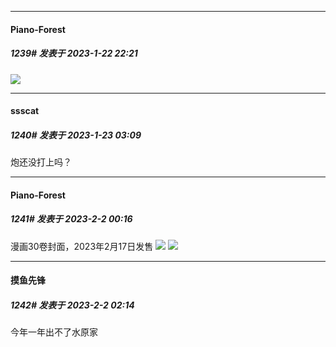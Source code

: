 

*****

####  Piano-Forest  
##### 1239#       发表于 2023-1-22 22:21

<img src="https://p.sda1.dev/9/11326980e7d9893498aea72c6eeb3ae2/20230122_221941.jpg" referrerpolicy="no-referrer">



*****

####  ssscat  
##### 1240#       发表于 2023-1-23 03:09

炮还没打上吗？

*****

####  Piano-Forest  
##### 1241#       发表于 2023-2-2 00:16

漫画30卷封面，2023年2月17日发售
<img src="https://p.sda1.dev/9/1fd001c7a5ecb18ad504769cea38cf35/20230202_001035.jpg" referrerpolicy="no-referrer">
<img src="https://p.sda1.dev/9/0d0e6f88f329591c2d6ea252fd947f45/_4b59a3cdbef8167f.jpg" referrerpolicy="no-referrer">


*****

####  摸鱼先锋  
##### 1242#       发表于 2023-2-2 02:14

今年一年出不了水原家


